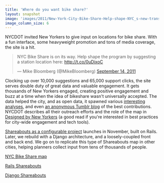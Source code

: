 ```yaml
---
title: 'Where do you want bike share?'
layout: snapshot
image: 'images/2011/New-York-City-Bike-Share-Help-shape-NYC_s-new-transit-option.png'
image_column_size: 6
---
```


NYCDOT invited New Yorkers to give input on locations for bike share. With a fun interface, some heavyweight promotion and tons of media coverage, the site is a hit. 

<blockquote class="twitter-tweet" lang="en"><p>NYC Bike Share is on its way. Help shape the program by suggesting a station location here: <a href="http://t.co/0uDixoC">http://t.co/0uDixoC</a></p>&mdash; Mike Bloomberg (@MikeBloomberg) <a href="https://twitter.com/MikeBloomberg/status/114057559379410944">September 14, 2011</a></blockquote>
<script async src="//platform.twitter.com/widgets.js" charset="utf-8"></script>

Clocking up over 10,000 suggestions and 65,000 support clicks, the site serves double duty of great data and valuable engagement. It gets thousands of New Yorkers engaged, creating positive engagement and buzz at a time when the idea of bikeshare wasn't universally accepted. The data helped the city, and as open data, it spawned various <a href="http://spatialityblog.com/2011/09/29/spatial-analysis-of-nyc-bikeshare-maps/">interesting analyses</a>, and even <a href="http://fuckyeahbikeshare.tumblr.com/page/5">an anonymous Tumblr blog</a> of the best contributions. NYCDOT describes all their outreach efforts and the role of the map in <a href="http://www.nyc.gov/html/dot/downloads/pdf/bike-share-outreach-report.pdf">Designed by New Yorkers</a> (a good read if you're interested in best practices for city-wide engagement and tech tools).

<a href="http://blog.openplans.org/2011/12/hello-shareabouts/">Shareabouts as a configurable project</a> launches in November, built on Rails. Later, we rebuild with a Django architecture, and a loosely-coupled front and back end. We go on to replicate this type of Shareabouts map in other cities, helping planners collect input from tens of thousands of people.

<a href="https://github.com/nycdot/planningpress"><span class="octicon octicon-mark-github"> NYC Bike Share map</span></a> 

<a href="https://github.com/openplans/shareabouts/tree/v1"><span class="octicon octicon-mark-github"> Rails Shareabouts</span></a> 

<a href="https://github.com/openplans/shareabouts"><span class="octicon octicon-mark-github"> Django Shareabouts</span></a> 
